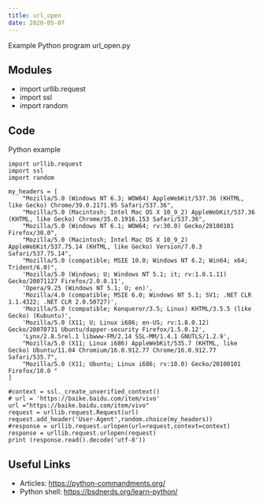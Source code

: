 ```yaml
---
title: url_open
date: 2020-05-07
---
```

Example Python program url_open.py

## Modules

* import urllib.request
* import ssl
* import random

## Code

Python example

    import urllib.request
    import ssl
    import random
    
    my_headers = [
        "Mozilla/5.0 (Windows NT 6.3; WOW64) AppleWebKit/537.36 (KHTML, like Gecko) Chrome/39.0.2171.95 Safari/537.36",
        "Mozilla/5.0 (Macintosh; Intel Mac OS X 10_9_2) AppleWebKit/537.36 (KHTML, like Gecko) Chrome/35.0.1916.153 Safari/537.36",
        "Mozilla/5.0 (Windows NT 6.1; WOW64; rv:30.0) Gecko/20100101 Firefox/30.0",
        "Mozilla/5.0 (Macintosh; Intel Mac OS X 10_9_2) AppleWebKit/537.75.14 (KHTML, like Gecko) Version/7.0.3 Safari/537.75.14",
        "Mozilla/5.0 (compatible; MSIE 10.0; Windows NT 6.2; Win64; x64; Trident/6.0)",
        'Mozilla/5.0 (Windows; U; Windows NT 5.1; it; rv:1.8.1.11) Gecko/20071127 Firefox/2.0.0.11',
        'Opera/9.25 (Windows NT 5.1; U; en)',
        'Mozilla/4.0 (compatible; MSIE 6.0; Windows NT 5.1; SV1; .NET CLR 1.1.4322; .NET CLR 2.0.50727)',
        'Mozilla/5.0 (compatible; Konqueror/3.5; Linux) KHTML/3.5.5 (like Gecko) (Kubuntu)',
        'Mozilla/5.0 (X11; U; Linux i686; en-US; rv:1.8.0.12) Gecko/20070731 Ubuntu/dapper-security Firefox/1.5.0.12',
        'Lynx/2.8.5rel.1 libwww-FM/2.14 SSL-MM/1.4.1 GNUTLS/1.2.9',
        "Mozilla/5.0 (X11; Linux i686) AppleWebKit/535.7 (KHTML, like Gecko) Ubuntu/11.04 Chromium/16.0.912.77 Chrome/16.0.912.77 Safari/535.7",
        "Mozilla/5.0 (X11; Ubuntu; Linux i686; rv:10.0) Gecko/20100101 Firefox/10.0 "
    ]
    
    #context = ssl._create_unverified_context()
    # url = 'https://baike.baidu.com/item/vivo'
    url ="https://baike.baidu.com/item/vivo"
    request = urllib.request.Request(url)
    request.add_header('User-Agent',random.choice(my_headers))
    #response = urllib.request.urlopen(url=request,context=context)
    response = urllib.request.urlopen(request)
    print (response.read().decode('utf-8'))

## Useful Links

- Articles: https://python-commandments.org/
- Python shell: https://bsdnerds.org/learn-python/
